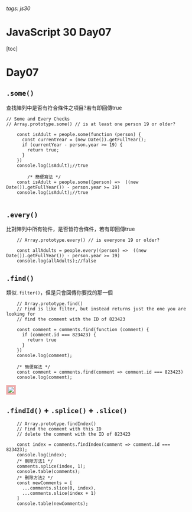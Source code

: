 <style>
img{
	border: 5px solid #eaa;
}
</style>

###### tags: js30
# JavaScript 30 Day07
[toc]
# Day07
## `.some()`
查找陣列中是否有符合條件之項目?若有即回傳true
```javascript=
// Some and Every Checks
// Array.prototype.some() // is at least one person 19 or older?
```
```javascript=
    const isAdult = people.some(function (person) {
      const currentYear = (new Date()).getFullYear();
      if (currentYear - person.year >= 19) {
        return true;
      }
    })
    console.log(isAdult);//true
		
	    /* 簡便寫法 */
    const isAdult = people.some((person) =>  ((new Date()).getFullYear()) - person.year >= 19)
    console.log(isAdult);//true
		
```

## `.every()`
比對陣列中所有物件，是否皆符合條件，若有即回傳true
```
    // Array.prototype.every() // is everyone 19 or older?
```
```javascript=
    const allAdults = people.every((person) =>  ((new Date()).getFullYear()) - person.year >= 19)
    console.log(allAdults);//false
```

## `.find()`
類似`.filter()`，但是只會回傳你要找的那一個
```
    // Array.prototype.find()
    // Find is like filter, but instead returns just the one you are looking for
    // find the comment with the ID of 823423
```
```javascript=
    const comment = comments.find(function (comment) {
      if (comment.id === 823423) {
        return true
      }
    })
    console.log(comment);

    /* 簡便寫法 */
    const comment = comments.find(comment => comment.id === 823423)
    console.log(comment);
```
![](https://i.imgur.com/2SHjtM4.png)


## `.findId()` + `.splice()` + `.slice()`
```
    // Array.prototype.findIndex()
    // Find the comment with this ID
    // delete the comment with the ID of 823423
```
```javascript=
    const index = comments.findIndex(comment => comment.id === 823423);
    console.log(index);
    /* 刪除方法1 */
    comments.splice(index, 1);
    console.table(comments);
    /* 刪除方法2 */
    const newComments = [
      ...comments.slice(0, index),
      ...comments.slice(index + 1)
    ]
    console.table(newComments);
```